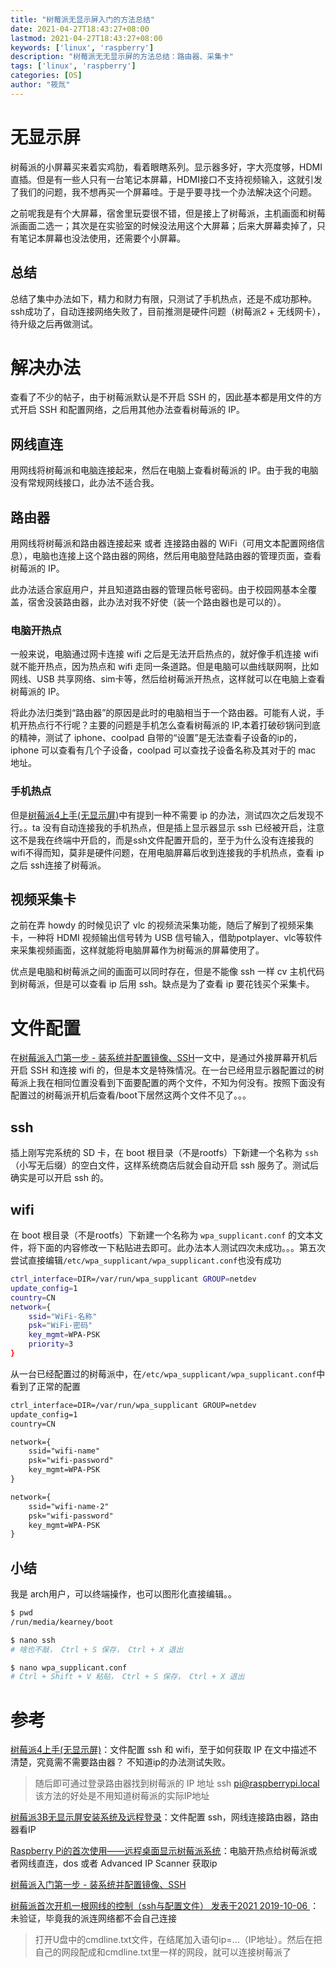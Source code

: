 ```yaml
---
title: "树莓派无显示屏入门的方法总结"
date: 2021-04-27T18:43:27+08:00
lastmod: 2021-04-27T18:43:27+08:00
keywords: ['linux', 'raspberry']
description: "树莓派无无显示屏的方法总结：路由器、采集卡"
tags: ['linux', 'raspberry']
categories: [OS]
author: "筱氚"
---
```

# 无显示屏

树莓派的小屏幕买来着实鸡肋，看着眼瞎系列。显示器多好，字大亮度够，HDMI 直插。但是有一些人只有一台笔记本屏幕，HDMI接口不支持视频输入，这就引发了我们的问题，我不想再买一个屏幕哇。于是乎要寻找一个办法解决这个问题。

之前呢我是有个大屏幕，宿舍里玩耍很不错，但是接上了树莓派，主机画面和树莓派画面二选一；其次是在实验室的时候没法用这个大屏幕；后来大屏幕卖掉了，只有笔记本屏幕也没法使用，还需要个小屏幕。

## 总结

总结了集中办法如下，精力和财力有限，只测试了手机热点，还是不成功那种。ssh成功了，自动连接网络失败了，目前推测是硬件问题（树莓派2 + 无线网卡），待升级之后再做测试。

# 解决办法

查看了不少的帖子，由于树莓派默认是不开启 SSH 的，因此基本都是用文件的方式开启 SSH 和配置网络，之后用其他办法查看树莓派的 IP。

## 网线直连

用网线将树莓派和电脑连接起来，然后在电脑上查看树莓派的 IP。由于我的电脑没有常规网线接口，此办法不适合我。

## 路由器

用网线将树莓派和路由器连接起来 或者  连接路由器的 WiFi（可用文本配置网络信息），电脑也连接上这个路由器的网络，然后用电脑登陆路由器的管理页面，查看树莓派的 IP。

此办法适合家庭用户，并且知道路由器的管理员帐号密码。由于校园网基本全覆盖，宿舍没装路由器，此办法对我不好使（装一个路由器也是可以的）。

### 电脑开热点

一般来说，电脑通过网卡连接 wifi 之后是无法开启热点的，就好像手机连接 wifi 就不能开热点，因为热点和 wifi 走同一条道路。但是电脑可以曲线联网啊，比如网线、USB 共享网络、sim卡等，然后给树莓派开热点，这样就可以在电脑上查看树莓派的 IP。

将此办法归类到“路由器”的原因是此时的电脑相当于一个路由器。可能有人说，手机开热点行不行呢？主要的问题是手机怎么查看树莓派的 IP,本着打破砂锅问到底的精神，测试了 iphone、coolpad 自带的“设置”是无法查看子设备的ip的，iphone 可以查看有几个子设备，coolpad 可以查找子设备名称及其对于的 mac 地址。

### 手机热点

但是[树莓派4上手(无显示屏)](https://blog.csdn.net/weixin_43895902/article/details/100919851#t5)中有提到一种不需要 ip 的办法，测试四次之后发现不行。。ta 没有自动连接我的手机热点，但是插上显示器显示 ssh 已经被开启，注意这不是我在终端中开启的，而是ssh文件配置开启的，至于为什么没有连接我的wifi不得而知，莫非是硬件问题，在用电脑屏幕后收到连接我的手机热点，查看 ip 之后 ssh连接了树莓派。

## 视频采集卡

之前在弄 howdy 的时候见识了 vlc 的视频流采集功能，随后了解到了视频采集卡，一种将 HDMI 视频输出信号转为 USB 信号输入，借助potplayer、vlc等软件来采集视频画面，这样就能将电脑屏幕作为树莓派的屏幕使用了。

优点是电脑和树莓派之间的画面可以同时存在，但是不能像 ssh 一样 cv 主机代码到树莓派，但是可以查看 ip 后用 ssh。缺点是为了查看 ip 要花钱买个采集卡。

# 文件配置

在[树莓派入门第一步 - 装系统并配置镜像、SSH](https://anidea.gitee.io/post/raspberrypi/)一文中，是通过外接屏幕开机后开启 SSH 和连接 wifi 的，但是本文是特殊情况。在一台已经用显示器配置过的树莓派上我在相同位置没看到下面要配置的两个文件，不知为何没有。按照下面没有配置过的树莓派开机后查看/boot下居然这两个文件不见了。。。

## ssh

插上刚写完系统的 SD 卡，在 boot 根目录（不是rootfs）下新建一个名称为 `ssh` （小写无后缀）的空白文件，这样系统商店后就会自动开启 ssh 服务了。测试后确实是可以开启 ssh 的。


## wifi

在 boot 根目录（不是rootfs）下新建一个名称为 `wpa_supplicant.conf` 的文本文件，将下面的内容修改一下粘贴进去即可。此办法本人测试四次未成功。。。第五次尝试直接编辑`/etc/wpa_supplicant/wpa_supplicant.conf`也没有成功

```bash
ctrl_interface=DIR=/var/run/wpa_supplicant GROUP=netdev
update_config=1
country=CN
network={
    ssid="WiFi-名称"
    psk="WiFi-密码"
    key_mgmt=WPA-PSK
    priority=3
}
```

从一台已经配置过的树莓派中，在`/etc/wpa_supplicant/wpa_supplicant.conf`中看到了正常的配置

```txt
ctrl_interface=DIR=/var/run/wpa_supplicant GROUP=netdev
update_config=1
country=CN

network={
	ssid="wifi-name"
	psk="wifi-password"
	key_mgmt=WPA-PSK
}

network={
	ssid="wifi-name-2"
	psk="wifi-password"
	key_mgmt=WPA-PSK
}
```

## 小结

我是 arch用户，可以终端操作，也可以图形化直接编辑。。

```bash
$ pwd
/run/media/kearney/boot

$ nano ssh
# 啥也不敲， Ctrl + S 保存， Ctrl + X 退出

$ nano wpa_supplicant.conf
# Ctrl + Shift + V 粘贴， Ctrl + S 保存， Ctrl + X 退出
```

# 参考

[树莓派4上手(无显示屏)](https://blog.csdn.net/weixin_43895902/article/details/100919851#t5)：文件配置 ssh 和 wifi，至于如何获取 IP 在文中描述不清楚，究竟需不需要路由器？ 不知道ip的办法测试失败。
>随后即可通过登录路由器找到树莓派的 IP 地址
>ssh pi@raspberrypi.local
>该方法的好处是不用知道树莓派的实际IP地址

[树莓派3B无显示屏安装系统及远程登录](https://zhuanlan.zhihu.com/p/35161674)：文件配置 ssh，网线连接路由器，路由器看IP

[Raspberry Pi的首次使用——远程桌面显示树莓派系统](https://blog.csdn.net/qq_35682844/article/details/78600138)：电脑开热点给树莓派或者网线直连，dos 或者 Advanced IP Scanner 获取ip

[树莓派入门第一步 - 装系统并配置镜像、SSH](https://anidea.gitee.io/post/raspberrypi/)

[ 树莓派首次开机一根网线的控制（ssh与配置文件） 发表于2021 2019-10-06 ](https://www.dazhuanlan.com/2019/10/06/5d99941132ce1/)：未验证，毕竟我的派连网络都不会自己连接
>打开U盘中的cmdline.txt文件，在结尾加入语句ip=...（IP地址）。然后在把自己的网段配成和cmdline.txt里一样的网段，就可以连接树莓派了
